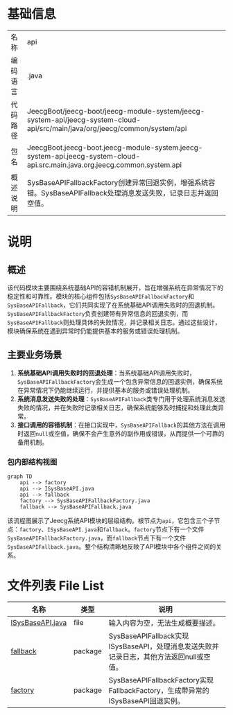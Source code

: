 # 基础信息

|      |      |
|------|------|
| 名称 | api |
| 编码语言 | .java |
| 代码路径 | JeecgBoot/jeecg-boot/jeecg-module-system/jeecg-system-api/jeecg-system-cloud-api/src/main/java/org/jeecg/common/system/api |
| 包名 | JeecgBoot.jeecg-boot.jeecg-module-system.jeecg-system-api.jeecg-system-cloud-api.src.main.java.org.jeecg.common.system.api |
| 概述说明 | SysBaseAPIFallbackFactory创建异常回退实例，增强系统容错。SysBaseAPIFallback处理消息发送失败，记录日志并返回空值。 |

# 说明

## 概述
该代码模块主要围绕系统基础API的容错机制展开，旨在增强系统在异常情况下的稳定性和可靠性。模块的核心组件包括`SysBaseAPIFallbackFactory`和`SysBaseAPIFallback`，它们共同实现了在系统基础API调用失败时的回退机制。`SysBaseAPIFallbackFactory`负责创建带有异常信息的回退实例，而`SysBaseAPIFallback`则处理具体的失败情况，并记录相关日志。通过这些设计，模块确保系统在遇到异常时仍能提供基本的服务或错误处理机制。

## 主要业务场景
1. **系统基础API调用失败时的回退处理**：当系统基础API调用失败时，`SysBaseAPIFallbackFactory`会生成一个包含异常信息的回退实例，确保系统在异常情况下仍能继续运行，并提供基本的服务或错误处理机制。
2. **系统消息发送失败的处理**：`SysBaseAPIFallback`类专门用于处理系统消息发送失败的情况，并在失败时记录相关日志，确保系统能够及时捕捉和处理此类异常。
3. **接口调用的容错机制**：在接口实现中，`SysBaseAPIFallback`的其他方法在调用时返回`null`或空值，确保不会产生意外的副作用或错误，从而提供一个可靠的备用机制。


### 包内部结构视图

```mermaid
graph TD
    api --> factory
    api --> ISysBaseAPI.java
    api --> fallback
    factory --> SysBaseAPIFallbackFactory.java
    fallback --> SysBaseAPIFallback.java
```

该流程图展示了Jeecg系统API模块的层级结构。根节点为`api`，它包含三个子节点：`factory`、`ISysBaseAPI.java`和`fallback`。`factory`节点下有一个文件`SysBaseAPIFallbackFactory.java`，而`fallback`节点下有一个文件`SysBaseAPIFallback.java`。整个结构清晰地反映了API模块中各个组件之间的关系。

# 文件列表 File List

| 名称   | 类型  | 说明 |
|-------|------|-------------|
| [ISysBaseAPI.java](ISysBaseAPI.md) | file | 输入内容为空，无法生成概要描述。 |
| [fallback](fallback/_module.md) | package | SysBaseAPIFallback实现ISysBaseAPI，处理消息发送失败并记录日志，其他方法返回null或空值。 |
| [factory](factory/_module.md) | package | SysBaseAPIFallbackFactory实现FallbackFactory，生成带异常的ISysBaseAPI回退实例。 |


